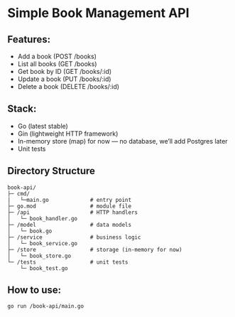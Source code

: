# Simple Book Management API

## Features:

- Add a book (POST /books)
- List all books (GET /books)
- Get book by ID (GET /books/:id)
- Update a book (PUT /books/:id)
- Delete a book (DELETE /books/:id)

## Stack:

- Go (latest stable)
- Gin (lightweight HTTP framework)
- In-memory store (map) for now — no database, we’ll add Postgres later
- Unit tests

## Directory Structure

```plain
book-api/
├─ cmd/
|   └─main.go             # entry point
├─ go.mod                 # module file
├─ /api                   # HTTP handlers
│   └─ book_handler.go
├─ /model                 # data models
│   └─ book.go
├─ /service               # business logic
│   └─ book_service.go
├─ /store                 # storage (in-memory for now)
│   └─ book_store.go
└─ /tests                 # unit tests
    └─ book_test.go

```

## How to use:

```sh
go run /book-api/main.go
```